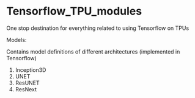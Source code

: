# Tensorflow_TPU_modules
One stop destination for everything related to using Tensorflow on TPUs

Models: 

Contains model definitions of different architectures (implemented in Tensorflow)
1. Inception3D
2. UNET
3. ResUNET
4. ResNext

